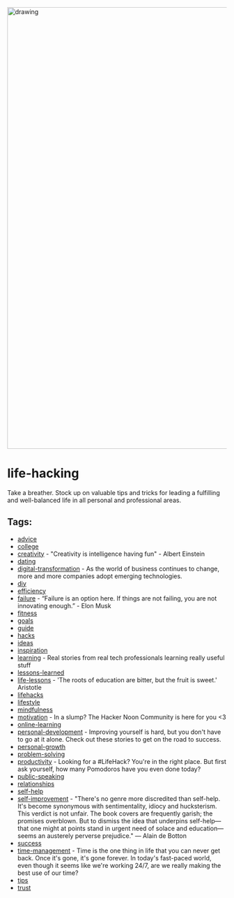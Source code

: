 <img src="https://hackernoon.com/banner-image.png" alt="drawing" width="1012"/>

# life-hacking

 Take a breather. Stock up on valuable tips and tricks for leading a fulfilling and well-balanced life in all personal and professional areas.

## Tags:

* [advice](./advice.md)
* [college](./college.md)
* [creativity](./creativity.md) - "Creativity is intelligence having fun" - Albert Einstein
* [dating](./dating.md)
* [digital-transformation](./digital-transformation.md) - As the world of business continues to change, more and more companies adopt emerging technologies.
* [diy](./diy.md)
* [efficiency](./efficiency.md)
* [failure](./failure.md) - “Failure is an option here. If things are not failing, you are not innovating enough.” - Elon Musk
* [fitness](./fitness.md)
* [goals](./goals.md)
* [guide](./guide.md)
* [hacks](./hacks.md)
* [ideas](./ideas.md)
* [inspiration](./inspiration.md)
* [learning](./learning.md) - Real stories from real tech professionals learning really useful stuff
* [lessons-learned](./lessons-learned.md)
* [life-lessons](./life-lessons.md) - 'The roots of education are bitter, but the fruit is sweet.' Aristotle
* [lifehacks](./lifehacks.md)
* [lifestyle](./lifestyle.md)
* [mindfulness](./mindfulness.md)
* [motivation](./motivation.md) - In a slump? The Hacker Noon Community is here for you <3
* [online-learning](./online-learning.md)
* [personal-development](./personal-development.md) - Improving yourself is hard, but you don't have to go at it alone. Check out these stories to get on the road to success.
* [personal-growth](./personal-growth.md)
* [problem-solving](./problem-solving.md)
* [productivity](./productivity.md) - Looking for a #LifeHack? You're in the right place. But first ask yourself, how many Pomodoros have you even done today?
* [public-speaking](./public-speaking.md)
* [relationships](./relationships.md)
* [self-help](./self-help.md)
* [self-improvement](./self-improvement.md) - "There's no genre more discredited than self-help. It's become synonymous with sentimentality, idiocy and hucksterism. This verdict is not unfair. The book covers are frequently garish; the promises overblown. But to dismiss the idea that underpins self-help—that one might at points stand in urgent need of solace and education—seems an austerely perverse prejudice." — Alain de Botton
* [success](./success.md)
* [time-management](./time-management.md) - Time is the one thing in life that you can never get back. Once it's gone, it's gone forever.  In today's fast-paced world, even though it seems like we're working 24/7, are we really making the best use of our time?
* [tips](./tips.md)
* [trust](./trust.md)
